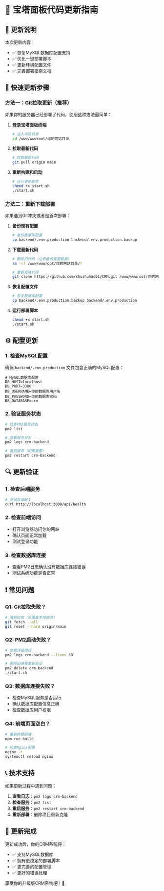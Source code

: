 # 🔄 宝塔面板代码更新指南

## 📝 更新说明
本次更新内容：
- ✅ 恢复MySQL数据库配置支持
- ✅ 优化一键部署脚本
- ✅ 更新环境配置文件
- ✅ 完善部署指南文档

## 🚀 快速更新步骤

### 方法一：Git拉取更新（推荐）

如果你的服务器已经部署了代码，使用这种方法最简单：

1. **登录宝塔面板终端**
   ```bash
   # 进入项目目录
   cd /www/wwwroot/你的网站目录
   ```

2. **拉取最新代码**
   ```bash
   # 拉取最新代码
   git pull origin main
   ```

3. **重新构建和启动**
   ```bash
   # 运行更新脚本
   chmod +x start.sh
   ./start.sh
   ```

### 方法二：重新下载部署

如果遇到Git冲突或者是首次部署：

1. **备份现有配置**
   ```bash
   # 备份数据库配置
   cp backend/.env.production backend/.env.production.backup
   ```

2. **下载最新代码**
   ```bash
   # 删除旧代码（注意备份重要数据）
   rm -rf /www/wwwroot/你的网站目录/*
   
   # 重新克隆代码
   git clone https://github.com/shushuhao01/CRM.git /www/wwwroot/你的网站目录
   ```

3. **恢复配置文件**
   ```bash
   # 恢复数据库配置
   cp backend/.env.production.backup backend/.env.production
   ```

4. **运行部署脚本**
   ```bash
   chmod +x start.sh
   ./start.sh
   ```

## ⚙️ 配置更新

### 1. 检查MySQL配置

确保 `backend/.env.production` 文件包含正确的MySQL配置：

```env
# MySQL数据库配置
DB_HOST=localhost
DB_PORT=3306
DB_USERNAME=你的数据库用户名
DB_PASSWORD=你的数据库密码
DB_DATABASE=crm
```

### 2. 验证服务状态

```bash
# 检查PM2服务状态
pm2 list

# 查看服务日志
pm2 logs crm-backend

# 重启服务（如果需要）
pm2 restart crm-backend
```

## 🔍 更新验证

### 1. 检查后端服务
```bash
# 测试后端API
curl http://localhost:3000/api/health
```

### 2. 检查前端访问
- 打开浏览器访问你的网站
- 确认页面正常加载
- 测试登录功能

### 3. 检查数据库连接
- 查看PM2日志确认没有数据库连接错误
- 测试系统功能是否正常

## ❗ 常见问题

### Q1: Git拉取失败？
```bash
# 强制拉取（会覆盖本地修改）
git fetch --all
git reset --hard origin/main
```

### Q2: PM2启动失败？
```bash
# 查看详细错误
pm2 logs crm-backend --lines 50

# 删除旧进程重新启动
pm2 delete crm-backend
./start.sh
```

### Q3: 数据库连接失败？
- 检查MySQL服务是否运行
- 确认数据库配置信息正确
- 检查数据库用户权限

### Q4: 前端页面空白？
```bash
# 重新构建前端
npm run build

# 检查Nginx配置
nginx -t
systemctl reload nginx
```

## 📞 技术支持

如果更新过程中遇到问题：

1. **查看日志**：`pm2 logs crm-backend`
2. **检查服务**：`pm2 list`
3. **重启服务**：`pm2 restart crm-backend`
4. **重新部署**：删除项目重新克隆

## 🎉 更新完成

更新成功后，你的CRM系统将：
- ✅ 支持MySQL数据库
- ✅ 拥有更稳定的部署脚本
- ✅ 更完善的配置管理
- ✅ 更好的错误处理

享受你的升级版CRM系统吧！🚀